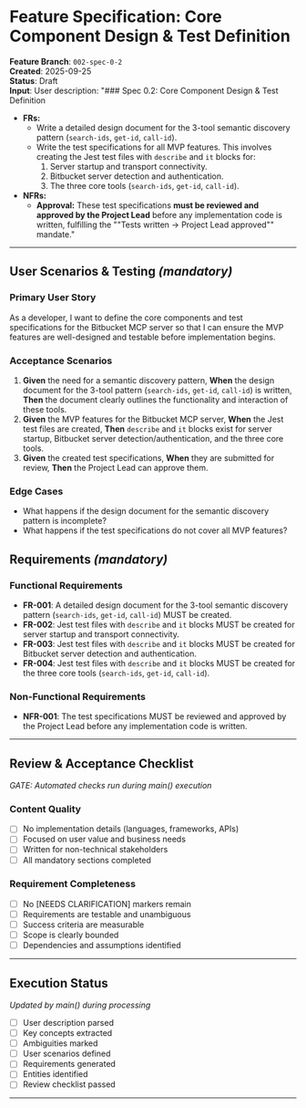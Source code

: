 # Feature Specification: Core Component Design & Test Definition

**Feature Branch**: `002-spec-0-2`  
**Created**: 2025-09-25  
**Status**: Draft  
**Input**: User description: "### Spec 0.2: Core Component Design & Test Definition

- **FRs:**
  - Write a detailed design document for the 3-tool semantic discovery pattern (`search-ids`, `get-id`, `call-id`).
  - Write the test specifications for all MVP features. This involves creating the Jest test files with `describe` and `it` blocks for:
    1.  Server startup and transport connectivity.
    2.  Bitbucket server detection and authentication.
    3.  The three core tools (`search-ids`, `get-id`, `call-id`).
- **NFRs:**
  - **Approval:** These test specifications **must be reviewed and approved by the Project Lead** before any implementation code is written, fulfilling the ""Tests written → Project Lead approved"" mandate."

---

## User Scenarios & Testing _(mandatory)_

### Primary User Story

As a developer, I want to define the core components and test specifications for the Bitbucket MCP server so that I can ensure the MVP features are well-designed and testable before implementation begins.

### Acceptance Scenarios

1. **Given** the need for a semantic discovery pattern, **When** the design document for the 3-tool pattern (`search-ids`, `get-id`, `call-id`) is written, **Then** the document clearly outlines the functionality and interaction of these tools.
2. **Given** the MVP features for the Bitbucket MCP server, **When** the Jest test files are created, **Then** `describe` and `it` blocks exist for server startup, Bitbucket server detection/authentication, and the three core tools.
3. **Given** the created test specifications, **When** they are submitted for review, **Then** the Project Lead can approve them.

### Edge Cases

- What happens if the design document for the semantic discovery pattern is incomplete?
- What happens if the test specifications do not cover all MVP features?

## Requirements _(mandatory)_

### Functional Requirements

- **FR-001**: A detailed design document for the 3-tool semantic discovery pattern (`search-ids`, `get-id`, `call-id`) MUST be created.
- **FR-002**: Jest test files with `describe` and `it` blocks MUST be created for server startup and transport connectivity.
- **FR-003**: Jest test files with `describe` and `it` blocks MUST be created for Bitbucket server detection and authentication.
- **FR-004**: Jest test files with `describe` and `it` blocks MUST be created for the three core tools (`search-ids`, `get-id`, `call-id`).

### Non-Functional Requirements

- **NFR-001**: The test specifications MUST be reviewed and approved by the Project Lead before any implementation code is written.

---

## Review & Acceptance Checklist

_GATE: Automated checks run during main() execution_

### Content Quality

- [ ] No implementation details (languages, frameworks, APIs)
- [ ] Focused on user value and business needs
- [ ] Written for non-technical stakeholders
- [ ] All mandatory sections completed

### Requirement Completeness

- [ ] No [NEEDS CLARIFICATION] markers remain
- [ ] Requirements are testable and unambiguous
- [ ] Success criteria are measurable
- [ ] Scope is clearly bounded
- [ ] Dependencies and assumptions identified

---

## Execution Status

_Updated by main() during processing_

- [ ] User description parsed
- [ ] Key concepts extracted
- [ ] Ambiguities marked
- [ ] User scenarios defined
- [ ] Requirements generated
- [ ] Entities identified
- [ ] Review checklist passed

---
